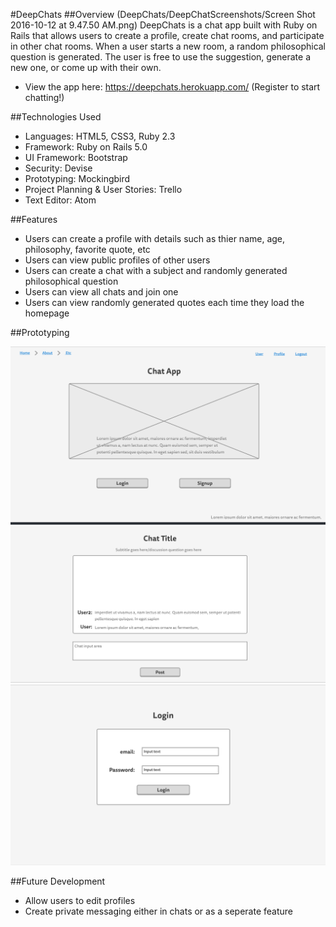 #DeepChats
##Overview
(DeepChats/DeepChatScreenshots/Screen Shot 2016-10-12 at 9.47.50 AM.png)
DeepChats is a chat app built with Ruby on Rails that allows users to create a profile, create chat rooms, and participate in other chat rooms. When a user starts a new room, a random philosophical question is generated. The user is free to use the suggestion, generate a new one, or come up with their own.
* View the app here: https://deepchats.herokuapp.com/ (Register to start chatting!)

##Technologies Used

* Languages: HTML5, CSS3, Ruby 2.3
* Framework: Ruby on Rails 5.0
* UI Framework: Bootstrap
* Security: Devise
* Prototyping: Mockingbird
* Project Planning & User Stories: Trello
* Text Editor: Atom

##Features

* Users can create a profile with details such as thier name, age, philosophy, favorite quote, etc
* Users can view public profiles of other users
* Users can create a chat with a subject and randomly generated philosophical question
* Users can view all chats and join one
* Users can view randomly generated quotes each time they load the homepage

##Prototyping

![Wireframe](https://github.com/sammershon/DeepChats/blob/master/DeepChatScreenshots/FrontPage.png)
![Wireframe](https://github.com/sammershon/DeepChats/blob/master/DeepChatScreenshots/chatProto.png)
![Wireframe](https://github.com/sammershon/DeepChats/blob/master/DeepChatScreenshots/login:register.png)

##Future Development
* Allow users to edit profiles
* Create private messaging either in chats or as a seperate feature
